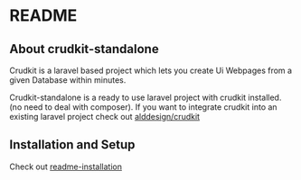 # README
## About crudkit-standalone
Crudkit is a laravel based project which lets you create Ui Webpages from a given Database within minutes.

Crudkit-standalone is a ready to use laravel project with crudkit installed. (no need to deal with composer).
If you want to integrate crudkit into an existing laravel project check out [alddesign/crudkit](https://github.com/alddesign/crudkit)

## Installation and Setup
Check out [readme-installation](./readme-installation.md)
